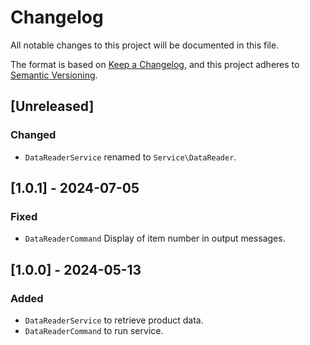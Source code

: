 # Changelog

All notable changes to this project will be documented in this file.

The format is based on [Keep a Changelog](https://keepachangelog.com/en/1.0.0/),
and this project adheres to [Semantic Versioning](https://semver.org/spec/v2.0.0.html).

## [Unreleased]

### Changed
- `DataReaderService` renamed to `Service\DataReader`.

## [1.0.1] - 2024-07-05

### Fixed
- `DataReaderCommand` Display of item number in output messages.

## [1.0.0] - 2024-05-13

### Added
- `DataReaderService` to retrieve product data.
- `DataReaderCommand` to run service.

